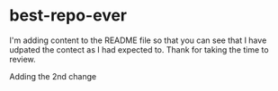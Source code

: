# best-repo-ever
I'm adding content to the README file so that you can see that I have udpated the contect as I had expected to. Thank for taking the time to review.

Adding the 2nd change